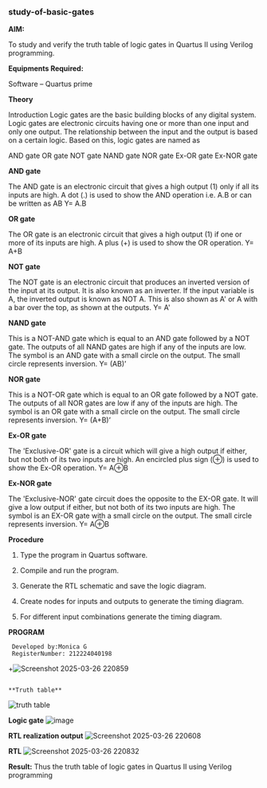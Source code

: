 ### study-of-basic-gates

**AIM:** 

To study and verify the truth table of logic gates in Quartus II using Verilog programming.

**Equipments Required:**

Software – Quartus prime 

**Theory**

Introduction Logic gates are the basic building blocks of any digital system. Logic gates are electronic circuits having one or more than one input and only one output. The relationship between the input and the output is based on a certain logic. Based on this, logic gates are named as

AND gate OR gate NOT gate NAND gate NOR gate Ex-OR gate Ex-NOR gate

**AND gate**

The AND gate is an electronic circuit that gives a high output (1) only if all its inputs are high. A dot (.) is used to show the AND operation i.e. A.B or can be written as AB
Y= A.B

**OR gate** 

The OR gate is an electronic circuit that gives a high output (1) if one or more of its inputs are high. A plus (+) is used to show the OR operation.
Y= A+B

**NOT gate**

The NOT gate is an electronic circuit that produces an inverted version of the input at its output. It is also known as an inverter. If the input variable is A, the inverted output is known as NOT A. This is also shown as A' or A with a bar over the top, as shown at the outputs.
Y= A'

**NAND gate**

This is a NOT-AND gate which is equal to an AND gate followed by a NOT gate. The outputs of all NAND gates are high if any of the inputs are low. The symbol is an AND gate with a small circle on the output. The small circle represents inversion.
Y= (AB)’

**NOR gate**

This is a NOT-OR gate which is equal to an OR gate followed by a NOT gate. The outputs of all NOR gates are low if any of the inputs are high. The symbol is an OR gate with a small circle on the output. The small circle represents inversion.
Y= (A+B)’

**Ex-OR gate**

The 'Exclusive-OR' gate is a circuit which will give a high output if either, but not both of its two inputs are high. An encircled plus sign (⊕) is used to show the Ex-OR operation.
Y= A⊕B

**Ex-NOR gate**

The 'Exclusive-NOR' gate circuit does the opposite to the EX-OR gate. It will give a low output if either, but not both of its two inputs are high. The symbol is an EX-OR gate with a small circle on the output. The small circle represents inversion.
Y= A⊕B

**Procedure** 

1.	Type the program in Quartus software.

2.	Compile and run the program.

3.	Generate the RTL schematic and save the logic diagram.

4.	Create nodes for inputs and outputs to generate the timing diagram.

5.	For different input combinations generate the timing diagram.


**PROGRAM**

```
 Developed by:Monica G
 RegisterNumber: 212224040198
```
+![Screenshot 2025-03-26 220859](https://github.com/user-attachments/assets/45e18cdc-ed4a-4e6e-ad91-5d16372c9f5b)
```
 
**Truth table**
```
![truth table](https://github.com/user-attachments/assets/b1e6998d-465b-477f-b1aa-6eef1825222c)

**Logic gate**
![image](https://github.com/user-attachments/assets/805b9b20-969f-4714-87b3-d19886df0d50)


**RTL realization output**
![Screenshot 2025-03-26 220608](https://github.com/user-attachments/assets/ebf08794-a763-4686-b5a3-5af60b93279f)


**RTL**
![Screenshot 2025-03-26 220832](https://github.com/user-attachments/assets/69d61cf5-74e5-4f04-a220-584f9e2f3e73)


**Result:**
Thus the truth table of logic gates in Quartus II using Verilog programming



